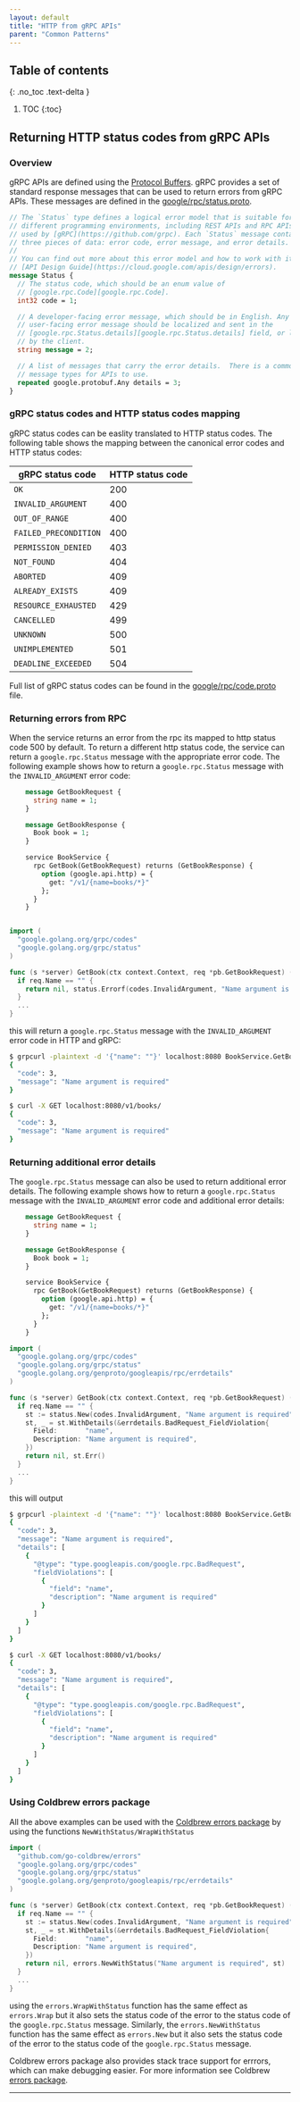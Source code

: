 ```yaml
---
layout: default
title: "HTTP from gRPC APIs"
parent: "Common Patterns"
---
```

## Table of contents
{: .no_toc .text-delta }

1. TOC
{:toc}

## Returning HTTP status codes from gRPC APIs

### Overview
gRPC APIs are defined using the [Protocol Buffers](https://developers.google.com/protocol-buffers/). gRPC provides a set of standard response messages that can be used to return errors from gRPC APIs. These messages are defined in the [google/rpc/status.proto].

```proto
// The `Status` type defines a logical error model that is suitable for
// different programming environments, including REST APIs and RPC APIs. It is
// used by [gRPC](https://github.com/grpc). Each `Status` message contains
// three pieces of data: error code, error message, and error details.
//
// You can find out more about this error model and how to work with it in the
// [API Design Guide](https://cloud.google.com/apis/design/errors).
message Status {
  // The status code, which should be an enum value of
  // [google.rpc.Code][google.rpc.Code].
  int32 code = 1;

  // A developer-facing error message, which should be in English. Any
  // user-facing error message should be localized and sent in the
  // [google.rpc.Status.details][google.rpc.Status.details] field, or localized
  // by the client.
  string message = 2;

  // A list of messages that carry the error details.  There is a common set of
  // message types for APIs to use.
  repeated google.protobuf.Any details = 3;
}
```
### gRPC status codes and HTTP status codes mapping

gRPC status codes can be easlity translated to HTTP status codes. The following table shows the mapping between the canonical error codes and HTTP status codes:

| gRPC status code      | HTTP status code |
| --------------------  | ---------------- |
| `OK`                  | 200              |
| `INVALID_ARGUMENT`    | 400              |
| `OUT_OF_RANGE`        | 400              |
| `FAILED_PRECONDITION` | 400              |
| `PERMISSION_DENIED`   | 403              |
| `NOT_FOUND`           | 404              |
| `ABORTED`             | 409              |
| `ALREADY_EXISTS`      | 409              |
| `RESOURCE_EXHAUSTED`  | 429              |
| `CANCELLED`           | 499              |
| `UNKNOWN`             | 500              |
| `UNIMPLEMENTED`       | 501              |
| `DEADLINE_EXCEEDED`   | 504              |

Full list of gRPC status codes can be found in the [google/rpc/code.proto] file.

### Returning errors from RPC

When the service returns an error from the rpc its mapped to http status code 500 by default. To return a different http status code, the service can return a `google.rpc.Status` message with the appropriate error code. The following example shows how to return a `google.rpc.Status` message with the `INVALID_ARGUMENT` error code:

```proto
    message GetBookRequest {
      string name = 1;
    }

    message GetBookResponse {
      Book book = 1;
    }

    service BookService {
      rpc GetBook(GetBookRequest) returns (GetBookResponse) {
        option (google.api.http) = {
          get: "/v1/{name=books/*}"
        };
      }
    }
```

```go

import (
  "google.golang.org/grpc/codes"
  "google.golang.org/grpc/status"
)

func (s *server) GetBook(ctx context.Context, req *pb.GetBookRequest) (*pb.Book, error) {
  if req.Name == "" {
    return nil, status.Errorf(codes.InvalidArgument, "Name argument is required")
  }
  ...
}

```

this will return a `google.rpc.Status` message with the `INVALID_ARGUMENT` error code in HTTP and gRPC:

```bash
$ grpcurl -plaintext -d '{"name": ""}' localhost:8080 BookService.GetBook
{
  "code": 3,
  "message": "Name argument is required"
}
```

```bash
$ curl -X GET localhost:8080/v1/books/
{
  "code": 3,
  "message": "Name argument is required"
}
```

### Returning additional error details

The `google.rpc.Status` message can also be used to return additional error details. The following example shows how to return a `google.rpc.Status` message with the `INVALID_ARGUMENT` error code and additional error details:

```proto
    message GetBookRequest {
      string name = 1;
    }

    message GetBookResponse {
      Book book = 1;
    }

    service BookService {
      rpc GetBook(GetBookRequest) returns (GetBookResponse) {
        option (google.api.http) = {
          get: "/v1/{name=books/*}"
        };
      }
    }
```

```go
import (
  "google.golang.org/grpc/codes"
  "google.golang.org/grpc/status"
  "google.golang.org/genproto/googleapis/rpc/errdetails"
)

func (s *server) GetBook(ctx context.Context, req *pb.GetBookRequest) (*pb.Book, error) {
  if req.Name == "" {
    st := status.New(codes.InvalidArgument, "Name argument is required")
    st, _ = st.WithDetails(&errdetails.BadRequest_FieldViolation{
      Field:       "name",
      Description: "Name argument is required",
    })
    return nil, st.Err()
  }
  ...
}
```

this will output

```bash
$ grpcurl -plaintext -d '{"name": ""}' localhost:8080 BookService.GetBook
{
  "code": 3,
  "message": "Name argument is required",
  "details": [
    {
      "@type": "type.googleapis.com/google.rpc.BadRequest",
      "fieldViolations": [
        {
          "field": "name",
          "description": "Name argument is required"
        }
      ]
    }
  ]
}
```

```bash
$ curl -X GET localhost:8080/v1/books/
{
  "code": 3,
  "message": "Name argument is required",
  "details": [
    {
      "@type": "type.googleapis.com/google.rpc.BadRequest",
      "fieldViolations": [
        {
          "field": "name",
          "description": "Name argument is required"
        }
      ]
    }
  ]
}
```

### Using Coldbrew errors package

All the above examples can be used with the [Coldbrew errors package] by using the functions `NewWithStatus/WrapWithStatus`

```go
import (
  "github.com/go-coldbrew/errors"
  "google.golang.org/grpc/codes"
  "google.golang.org/grpc/status"
  "google.golang.org/genproto/googleapis/rpc/errdetails"
)

func (s *server) GetBook(ctx context.Context, req *pb.GetBookRequest) (*pb.Book, error) {
  if req.Name == "" {
    st := status.New(codes.InvalidArgument, "Name argument is required")
    st, _ = st.WithDetails(&errdetails.BadRequest_FieldViolation{
      Field:       "name",
      Description: "Name argument is required",
    })
    return nil, errors.NewWithStatus("Name argument is required", st)
  }
  ...
}
```

using the `errors.WrapWithStatus` function has the same effect as `errors.Wrap` but it also sets the status code of the error to the status code of the `google.rpc.Status` message. Similarly, the `errors.NewWithStatus` function has the same effect as `errors.New` but it also sets the status code of the error to the status code of the `google.rpc.Status` message.

Coldbrew errors package also provides stack trace support for errrors, which can make debugging easier. For more information see Coldbrew [errors package].

---
[google/rpc/status.proto]: https://github.com/googleapis/googleapis/blob/master/google/rpc/status.proto
[google/rpc/code.proto]: https://github.com/googleapis/googleapis/blob/master/google/rpc/code.proto
[Coldbrew errors package]: https://pkg.go.dev/github.com/go-coldbrew/errors#NewWithStatus
[errors package]: https://pkg.go.dev/github.com/go-coldbrew/errors
[envconfig]: https://github.com/kelseyhightower/envconfig
[grpc-gateway]: https://grpc-ecosystem.github.io/grpc-gateway/
[Coldbrew]: https://docs.coldbrew.cloud
